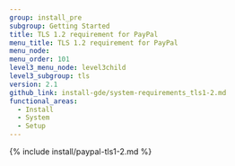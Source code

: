 ```yaml
---
group: install_pre
subgroup: Getting Started
title: TLS 1.2 requirement for PayPal
menu_title: TLS 1.2 requirement for PayPal
menu_node:
menu_order: 101
level3_menu_node: level3child
level3_subgroup: tls
version: 2.1
github_link: install-gde/system-requirements_tls1-2.md
functional_areas:
  - Install
  - System
  - Setup
---
```


{% include install/paypal-tls1-2.md %}






